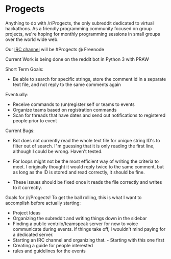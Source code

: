 # Progects
Anything to do with /r/Progects, the only subreddit dedicated to virtual hackathons. As a friendly programming community focused on group projects, we're hoping for monthly programming sessions in small groups over the world wide web. 

Our [IRC channel](http://webchat.freenode.net/) will be #Progects @ Freenode

Current Work is being done on the reddit bot in Python 3 with PRAW

Short Term Goals:

* Be able to search for specific strings, store the comment id in a separate text file, and not reply to the same comments again

Eventually:

* Receive commands to (un)register self or teams to events
* Organize teams based on registration commands
* Scan for threads that have dates and send out notifications to registered people prior to event

Current Bugs:

* Bot does not currently read the whole text file for unique string ID's to filter out of search. I"m guessing that it is only reading the first line, although I could be wrong. Haven't tested.

* For loops might not be the most efficient way of writing the criteria to meet. I originally thought it would reply twice to the same comment, but as long as the ID is stored and read correctly, it should be fine.

* These issues should be fixed once it reads the file correctly and writes to it correctly.

Goals for /r/Progects! To get the ball rolling, this is what I want to accomplish before actually starting:

* Project Ideas
* Organizing the subreddit and writing things down in the sidebar
* Finding a public ventrilo/teamspeak server for now to voice communicate during events. If things take off, I wouldn't mind paying for a dedicated server. 
* Starting an IRC channel and organizing that. - Starting with this one first
* Creating a guide for people interested
* rules and guidelines for the events

